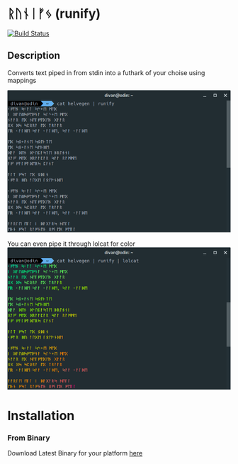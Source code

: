 # ᚱᚢᚾᛁᚠᛃ (runify)

[![Build Status](https://travis-ci.org/divanvisagie/runify.svg?branch=master)](https://travis-ci.org/divanvisagie/runify)

## Description

Converts text piped in from stdin into a futhark of your choise using mappings

![ScreenShot 1](docs/1.png)

You can even pipe it through lolcat for color
![ScreenShot 2](docs/2.png)

# Installation

### From Binary

Download Latest Binary for your platform [here](https://github.com/divanvisagie/runify/releases)


